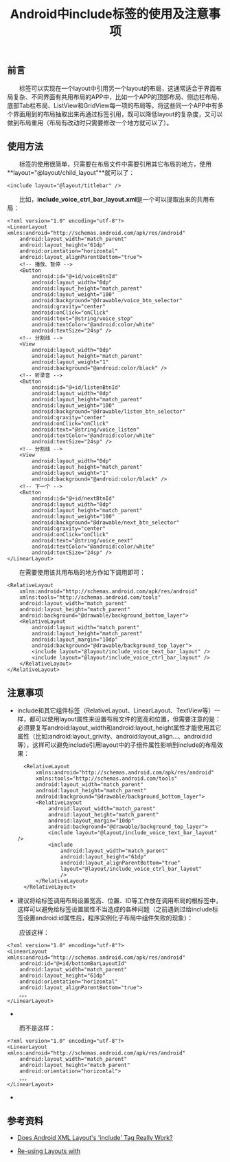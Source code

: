 ﻿---
layout: post
title: Android中include标签的使用及注意事项
category: Android
tags: Android
keywords: Android,include
description: Android中include标签的使用及注意事项
---

## 前言
&emsp;&emsp;<include>标签可以实现在一个layout中引用另一个layout的布局，这通常适合于界面布局复杂、不同界面有共用布局的APP中，比如一个APP的顶部布局、侧边栏布局、底部Tab栏布局、ListView和GridView每一项的布局等，将这些同一个APP中有多个界面用到的布局抽取出来再通过<include>标签引用，既可以降低layout的复杂度，又可以做到布局重用（布局有改动时只需要修改一个地方就可以了）。

## 使用方法
&emsp;&emsp;<include>标签的使用很简单，只需要在布局文件中需要引用其它布局的地方，使用**layout="@layout/child_layout"**就可以了：

	<include layout="@layout/titlebar" />

&emsp;&emsp;比如，**include_voice_ctrl_bar_layout.xml**是一个可以提取出来的共用布局：

	<?xml version="1.0" encoding="utf-8"?>
	<LinearLayout xmlns:android="http://schemas.android.com/apk/res/android"
	    android:layout_width="match_parent"
	    android:layout_height="61dp"
	    android:orientation="horizontal"
	    android:layout_alignParentBottom="true">
	    <!-- 播放、暂停 -->
	    <Button
	        android:id="@+id/voiceBtnId"
	        android:layout_width="0dp"
	        android:layout_height="match_parent"
	        android:layout_weight="100"
	        android:background="@drawable/voice_btn_selector"
	        android:gravity="center"
	        android:onClick="onClick"
	        android:text="@string/voice_stop"
	        android:textColor="@android:color/white"
	        android:textSize="24sp" />
	    <!-- 分割线 -->
	    <View
	        android:layout_width="0dp"
	        android:layout_height="match_parent"
	        android:layout_weight="1"
	        android:background="@android:color/black" />
	    <!-- 听录音 -->
	    <Button
	        android:id="@+id/listenBtnId"
	        android:layout_width="0dp"
	        android:layout_height="match_parent"
	        android:layout_weight="100"
	        android:background="@drawable/listen_btn_selector"
	        android:gravity="center"
	        android:onClick="onClick"
	        android:text="@string/voice_listen"
	        android:textColor="@android:color/white"
	        android:textSize="24sp" />
	    <!-- 分割线 -->
	    <View
	        android:layout_width="0dp"
	        android:layout_height="match_parent"
	        android:layout_weight="1"
	        android:background="@android:color/black" />
	    <!-- 下一个 -->
	    <Button
	        android:id="@+id/nextBtnId"
	        android:layout_width="0dp"
	        android:layout_height="match_parent"
	        android:layout_weight="100"
	        android:background="@drawable/next_btn_selector"
	        android:gravity="center"
	        android:onClick="onClick"
	        android:text="@string/voice_next"
	        android:textColor="@android:color/white"
	        android:textSize="24sp" />
	</LinearLayout>

&emsp;&emsp;在需要使用该共用布局的地方作如下调用即可：
	
	<RelativeLayout
	    xmlns:android="http://schemas.android.com/apk/res/android"
	    xmlns:tools="http://schemas.android.com/tools"
	    android:layout_width="match_parent"
	    android:layout_height="match_parent"
	    android:background="@drawable/background_bottom_layer">
	    <RelativeLayout
	        android:layout_width="match_parent"
	        android:layout_height="match_parent"
	        android:layout_margin="10dp"
	        android:background="@drawable/background_top_layer">
	        <include layout="@layout/include_voice_text_bar_layout" />
	        <include layout="@layout/include_voice_ctrl_bar_layout" />
	    </RelativeLayout>
	</RelativeLayout>

## 注意事项

- include和其它组件标签（RelativeLayout、LinearLayout、TextView等）一样，都可以使用layout属性来设置布局文件的宽高和位置，但需要注意的是：必须要复写android:layout_width和android:layout_height属性才能使用其它属性（比如:android:layout_grivity、android:layout_align...、android:id等），这样可以避免include引用layout中的子组件属性影响到include的布局效果：

	
		<RelativeLayout
		    xmlns:android="http://schemas.android.com/apk/res/android"
		    xmlns:tools="http://schemas.android.com/tools"
		    android:layout_width="match_parent"
		    android:layout_height="match_parent"
		    android:background="@drawable/background_bottom_layer">
		    <RelativeLayout
		        android:layout_width="match_parent"
		        android:layout_height="match_parent"
		        android:layout_margin="10dp"
		        android:background="@drawable/background_top_layer">
		        <include layout="@layout/include_voice_text_bar_layout" />
		        <include
		            android:layout_width="match_parent"
		            android:layout_height="61dp"
		            android:layout_alignParentBottom="true"
		            layout="@layout/include_voice_ctrl_bar_layout"
		            />
		    </RelativeLayout>
		</RelativeLayout>


- 建议将给<include>标签调用布局设置宽高、位置、ID等工作放在调用布局的根标签中，这样可以避免给<include>标签设置属性不当造成的各种问题（之前遇到过给include标签设置android:id属性后，程序实例化子布局中组件失败的现象）：

&emsp;&emsp;应该这样：

	<?xml version="1.0" encoding="utf-8"?>
	<LinearLayout xmlns:android="http://schemas.android.com/apk/res/android"
		android:id="@+id/bottomBarLayoutId"
	    android:layout_width="match_parent"
	    android:layout_height="61dp"
	    android:orientation="horizontal"
	    android:layout_alignParentBottom="true">
	    。。。
	</LinearLayout>
-
	<include layout="@layout/include_voice_ctrl_bar_layout" />

&emsp;&emsp;而不是这样：

	<?xml version="1.0" encoding="utf-8"?>
	<LinearLayout xmlns:android="http://schemas.android.com/apk/res/android"
	    android:layout_width="match_parent"
	    android:layout_height="match_parent"
	    android:orientation="horizontal">
	    。。。
	</LinearLayout>
-
	<include
		android:id="@+id/bottomBarLayoutId"
		android:layout_width="match_parent"
	    android:layout_height="61dp"
		android:layout_alignParentBottom="true"
		layout="@layout/include_voice_ctrl_bar_layout"
		/>
	
## 参考资料

- [Does Android XML Layout's 'include' Tag Really Work?](http://stackoverflow.com/questions/2631614/does-android-xml-layouts-include-tag-really-work)

- [Re-using Layouts with <include/>](http://developer.android.com/training/improving-layouts/reusing-layouts.html)
	



